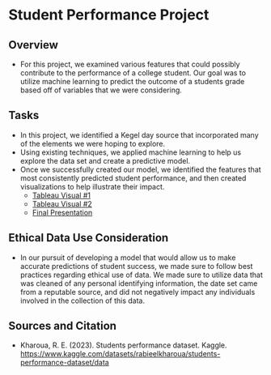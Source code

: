 # Student Performance Project
## Overview
-   For this project, we examined various features that could possibly contribute to the performance of a college student. Our goal was to utilize machine learning to predict the outcome of a students grade based off of variables that we were considering.
## Tasks
- In this project, we identified a Kegel day source that incorporated many of the elements we were hoping to explore.
- Using existing techniques, we applied machine learning to help us explore the data set and create a predictive model.
- Once we successfully created our model, we identified the features that most consistently predicted student performance, and then created visualizations to help illustrate their impact.
    - [Tableau Visual #1](https://public.tableau.com/app/profile/april.johnson6790/viz/Project4_17236807529930/GPAvsFinalGrade)
    - [Tableau Visual #2](https://public.tableau.com/app/profile/jeremy.morris6320/viz/project4_new_17236815724590/Dashboard1?publish=yes)
    - [Final Presentation](https://docs.google.com/presentation/d/1HxGfKVzZ7iK8QNVYUABa_aRD2WZlGHnuUSw3MrECL4o/edit?pli=1#slide=id.g7818f8d3bf_2_972)
## Ethical Data Use Consideration
- In our pursuit of developing a model that would allow us to make accurate predictions of student success, we made sure to follow best practices regarding ethical use of data. We made sure to utilize data that was cleaned of any personal identifying information, the date set came from a reputable source, and did not negatively impact any individuals involved in the collection of this data.
## Sources and Citation
- Kharoua, R. E. (2023). Students performance dataset. Kaggle. https://www.kaggle.com/datasets/rabieelkharoua/students-performance-dataset/data


